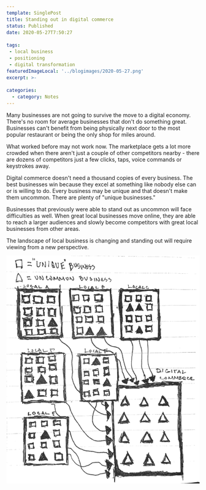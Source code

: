 ```yaml
---
template: SinglePost
title: Standing out in digital commerce
status: Published
date: 2020-05-27T7:50:27

tags:
 - local business
 - positioning
 - digital transformation
featuredImageLocal: '../blogimages/2020-05-27.png'
excerpt: >-

categories:
  - category: Notes
---
```

Many businesses are not going to survive the move to a digital economy. There's no room for average businesses that don't do something great. Businesses can't benefit from being physically next door to the most popular restaurant or being the only shop for miles around.

What worked before may not work now. The marketplace gets a lot more crowded when there aren't just a couple of other competitors nearby - there are dozens of competitors just a few clicks, taps, voice commands or keystrokes away.

Digital commerce doesn't need a thousand copies of every business. The best businesses win because they excel at something like nobody else can or is willing to do. Every business may be unique and that doesn't make them uncommon. There are plenty of "unique businesses."

Businesses that previously were able to stand out as uncommon will face difficulties as well. When great local businesses move online, they are able to reach a larger audiences and slowly become competitors with great local businesses from other areas.

The landscape of local business is changing and standing out will require viewing from a new perspective.

![standing out in digital commerce](../images/standing-out-digital-commerce.jpeg)
